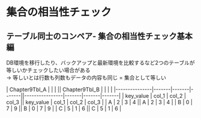 # 集合の相当性チェック
## テーブル同士のコンペア- 集合の相当性チェック基本編
DB環境を移行したり、バックアップと最新環境を比較するなど2つのテーブルが等しいかチェックしたい場合がある  
-> 等しいとは行数も列数もデータの内容も同じ = 集合として等しい

| Chapter9Tbl_A |       |       |       || Chapter9Tbl_B |       |       |       |
|---------------|-------|-------|-------||----------------|-------|-------|-------|
| key_value     | col_1 | col_2 | col_3 || key_value      | col_1 | col_2 | col_3 |
| A             | 2     | 3     | 4     || A              | 2     | 3     | 4     |
| B             | 0     | 7     | 9     || B              | 0     | 7     | 9     |
| C             | 5     | 1     | 6     || C              | 5     | 1     | 6     |
